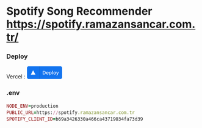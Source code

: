 # Spotify Song Recommender https://spotify.ramazansancar.com.tr/

### Deploy
Vercel : [<img src="https://github.com/ramazansancar/spotify-song-recommender/raw/master/assets/vercel_big.png" width="92">](https://vercel.com/new/git/external?repository-url=https://github.com/ramazansancar/spotify-song-recommender&project-name=spotify-song-recommender&repository-name=spotify-song-recommender)

### .env
```ruby
NODE_ENV=production
PUBLIC_URL=https://spotify.ramazansancar.com.tr
SPOTIFY_CLIENT_ID=b69a3426330a466ca43719034fa73d39
```
